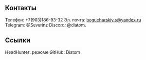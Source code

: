 Контакты
-
Телефон: +7(903)186-93-32
Эл. почта: bogucharskiy.s@yandex.ru
Telegram: @Severinz
Discord: @diatom.

Ссылки
-
HeadHunter: резюме
GitHub: Diatom